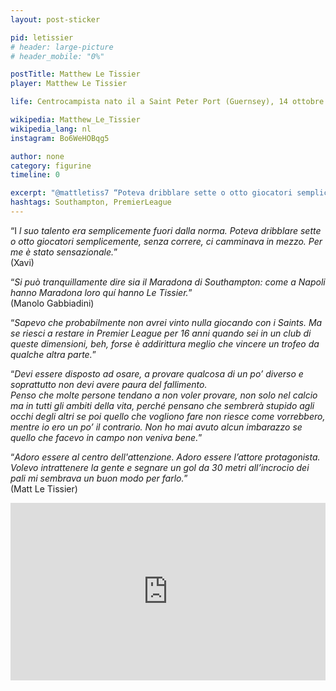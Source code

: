 ```yaml
---
layout: post-sticker

pid: letissier
# header: large-picture
# header_mobile: "0%"

postTitle: Matthew Le Tissier
player: Matthew Le Tissier

life: Centrocampista nato il a Saint Peter Port (Guernsey), 14 ottobre 1968.

wikipedia: Matthew_Le_Tissier
wikipedia_lang: nl
instagram: Bo6WeHOBqg5

author: none
category: figurine
timeline: 0

excerpt: "@mattletiss7 “Poteva dribblare sette o otto giocatori semplicemente, senza correre, ci camminava in mezzo.” (Xavi)"
hashtags: Southampton, PremierLeague
---
```

“I _l suo talento era semplicemente fuori dalla norma. Poteva dribblare sette o otto giocatori semplicemente, senza correre, ci camminava in mezzo. Per me è stato sensazionale._”  
(Xavi)

“_Si può tranquillamente dire sia il Maradona di Southampton: come a Napoli hanno Maradona loro quí hanno Le Tissier._”  
(Manolo Gabbiadini)

“_Sapevo che probabilmente non avrei vinto nulla giocando con i Saints. Ma se riesci a restare in Premier League per 16 anni quando sei in un club di queste dimensioni, beh, forse è addirittura meglio che vincere un trofeo da qualche altra parte._”

“_Devi essere disposto ad osare, a provare qualcosa di un po’ diverso e soprattutto non devi avere paura del fallimento.  
Penso che molte persone tendano a non voler provare, non solo nel calcio ma in tutti gli ambiti della vita, perché pensano che sembrerà stupido agli occhi degli altri se poi quello che vogliono fare non riesce come vorrebbero, mentre io ero un po’ il contrario. Non ho mai avuto alcun imbarazzo se quello che facevo in campo non veniva bene._”

“_Adoro essere al centro dell'attenzione. Adoro essere l’attore protagonista. Volevo intrattenere la gente e segnare un gol da 30 metri all’incrocio dei pali mi sembrava un buon modo per farlo._”  
(Matt Le Tissier)

<div class="text-center">
    <div class="videoWrapper">
<div style="padding:56.25% 0 0 0;position:relative;"><iframe src="https://player.vimeo.com/video/25813971?title=0&byline=0&portrait=0" style="position:absolute;top:0;left:0;width:100%;height:100%;" frameborder="0" webkitallowfullscreen mozallowfullscreen allowfullscreen></iframe></div><script src="https://player.vimeo.com/api/player.js"></script>
  </div>
</div>

